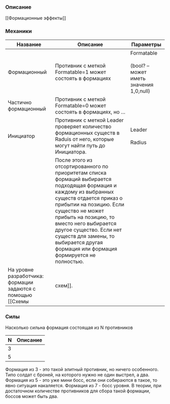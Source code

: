 ### Описание
[[Формационные эффекты]]
### Механики

| Название              | Описание                                                                                                                                                                                                                                                                                                                                                    | Параметры                                                 |
| --------------------- | ----------------------------------------------------------------------------------------------------------------------------------------------------------------------------------------------------------------------------------------------------------------------------------------------------------------------------------------------------------- | --------------------------------------------------------- |
| Формационный          | Противник с меткой Formatable=1 может состоять в формациях                                                                                                                                                                                                                                                                                                  | Formatable<br><br>(bool? – может иметь значения 1,0,null) |
| Частично формационный | Противник с меткой Formatable=0 может состоять в формациях, но …                                                                                                                                                                                                                                                                                            |                                                           |
| Инициатор             | Противник с меткой Leader проверяет количество формационных существ в Raduis от него, которые могут найти путь до Инициатора.                                                                                                                                                                                                                               | Leader<br><br>Radius                                      |
|                       | После этого из отсортированного по приоритетам списка формаций выбирается подходящая формация и каждому из выбранных существ отдается приказ о прибытии на позицию. Если существо не может прибыть на позицию, то вместо него выбирается другое существо. Если нет существ для замены, то выбирается другая формация или формация формируется не полностью. |                                                           |
На уровне разработчика:  формации задаются с помощью [[Схемы|схем]]. 
### Силы 
Насколько сильна формация состоящая из N противников

| N   | Описание |
| --- | -------- |
| 3   |          |
| 5   |          |

Формация из 3 - это такой элитный противник, но ничего особенного. Типо солдат с броней, на которого нужно не один выстрел, а два.
Формация из 5 - это уже мини босс, если они собираются в такое, то явно ситуация накаляется.
Формация из 7 - босс уровня. В теории, при достаточном количестве противников для сбора такой формации, боссов может быть два.